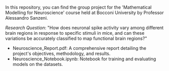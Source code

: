 In this repository, you can find the group project for the 'Mathematical Modelling for Neuroscience' course held at Bocconi University by Professor Alessandro Sanzeni.

*Research Question*: "How does neuronal spike activity vary among different brain regions in response to specific stimuli in mice, and can these variations be accurately classified to map functional brain regions?"

- Neuroscience_Report.pdf: A comprehensive report detailing the project's objectives, methodology, and results.
- Neuroscience_Notebook.ipynb: Notebook for training and evaluating models on the datasets.
